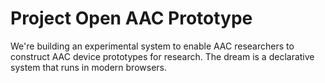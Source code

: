 # Project Open AAC Prototype

We're building an experimental system to enable AAC researchers to construct AAC
device prototypes for research. The dream is a declarative system that runs in
modern browsers.
